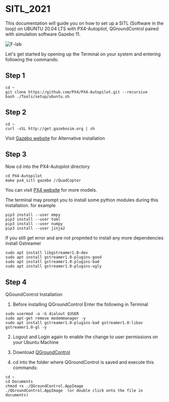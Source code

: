 # SITL_2021
This documentation will guide you on how to set up a SITL (Software in the loop) on UBUNTU 20.04 LTS with PX4-Autopilot, QGroundControl paired with simulation software Gazebo 11.

![F-lab](https://user-images.githubusercontent.com/78522341/106847388-cc341f80-66d4-11eb-9966-00c068135fcc.png)

Let's get started by opening up the Terminal on your system and entering following the commands:

## Step 1

```
cd ~
git clone https://github.com/PX4/PX4-Autopilot.git --recursive
bash ./Tools/setup/ubuntu.sh
```
## Step 2

```
cd ~
curl -sSL http://get.gazebosim.org | sh
```
Visit <a href="http://gazebosim.org/tutorials?tut=install_ubuntu">Gazebo website</a> for Alternative installation

## Step 3

Now cd into the PX4-Autopilot directory
```
cd PX4-Autopilot
make px4_sitl gazebo //QuadCopter
```
You can visit <a href="https://docs.px4.io/master/en/simulation/gazebo.html">PX4 website</a> for more models.

The terminal may prompt you to install some python modules during this installation.
for example
```
pip3 install --user empy
pip3 install --user toml
pip3 install --user numpy
pip3 install --user jinja2
```
If you still get error and are not propmted to install any more dependencies install Gstreamer

```
sudo apt install libgstreamer1.0-dev
sudo apt install gstreamer1.0-plugins-good
sudo apt install gstreamer1.0-plugins-bad
sudo apt install gstreamer1.0-plugins-ugly
```
## Step 4 

QGoundControl Installation

1. Before installing QGroundControl
   Enter the following in Terminal

```
sudo usermod -a -G dialout $USER
sudo apt-get remove modemmanager -y
sudo apt install gstreamer1.0-plugins-bad gstreamer1.0-libav gstreamer1.0-gl -y
```
2. Logout and Login again to enable the change to user permissions on your Ubuntu Machine

3. Download <a href="https://s3-us-west-2.amazonaws.com/qgroundcontrol/latest/QGroundControl.AppImage">QGroundControl</a>

4. cd into the folder where QGroundControl is saved and execute this commands:

```
cd ~
cd Documents
chmod +x ./QGroundControl.AppImage
./QGroundControl.AppImage  (or double click onto the file in documents)
```
